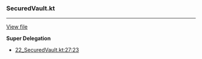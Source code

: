 ### SecuredVault.kt
---
[View file](../../precision_analyzed/22_SecuredVault.kt)

**Super Delegation**

 - [22_SecuredVault.kt:27:23](../../precision_analyzed/22_SecuredVault.kt#L27)
